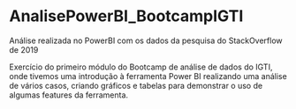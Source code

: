# AnalisePowerBI_BootcampIGTI
 Análise realizada no PowerBI com os dados da pesquisa do StackOverflow de 2019
 
 Exercício do primeiro módulo do Bootcamp de análise de dados do IGTI, onde tivemos uma introdução à ferramenta Power BI realizando uma análise de vários casos, criando gráficos e tabelas para demonstrar o uso de algumas features da ferramenta.
